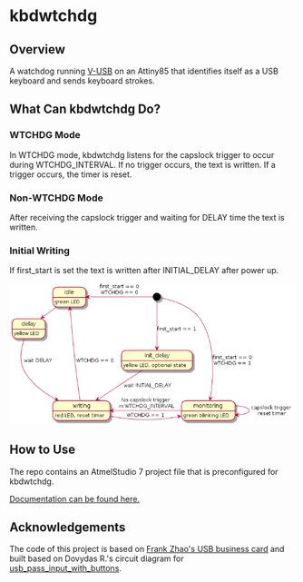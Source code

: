 # kbdwtchdg
## Overview
A watchdog running [V-USB](http://www.obdev.at/vusb/) on an Attiny85 that identifies itself as a USB keyboard and sends keyboard strokes.

## What Can kbdwtchdg Do?

### WTCHDG Mode

In WTCHDG mode, kbdwtchdg listens for the capslock trigger to occur during WTCHDG_INTERVAL. If no trigger occurs, the text is written.
If a trigger occurs, the timer is reset.

### Non-WTCHDG Mode

After receiving the capslock trigger and waiting for DELAY time the text is written.

### Initial Writing

If first_start is set the text is written after INITIAL_DELAY after power up.

![state diagram](images/StateDiagram.png)

## How to Use
The repo contains an AtmelStudio 7 project file that is preconfigured for kbdwtchdg.

[Documentation can be found here.](http://kbdwtchdg.readthedocs.io)

## Acknowledgements
The code of this project is based on [Frank Zhao's USB business card](http://www.instructables.com/id/USB-PCB-Business-Card/) and built based on Dovydas R.'s circuit diagram for [usb_pass_input_with_buttons](https://github.com/Dovydas-R/usb_pass_input_with_buttons).
